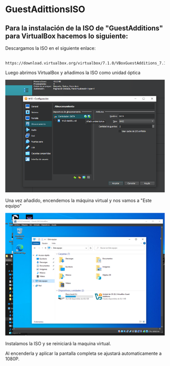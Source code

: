 # GuestAdittionsISO

## Para la instalación de la ISO de "GuestAdditions" para VirtualBox hacemos lo siguiente:

Descargamos la ISO en el siguiente enlace:

```

https://download.virtualbox.org/virtualbox/7.1.0/VBoxGuestAdditions_7.1.0.iso

```

Luego abrimos VirtualBox y añadimos la ISO como unidad óptica

![Captura1](image/Cap1.png)

Una vez añadido, encendemos la máquina virtual y nos vamos a "Este equipo"


![Captura2](image/Cap4.png)

Instalamos la ISO y se reiniciará la maquina virtual.

Al encenderla y aplicar la pantalla completa se ajustará automaticamente a 1080P.
